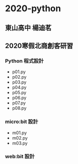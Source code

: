 # 2020-python
## 東山高中 楊迪茗

## 2020寒假北商創客研習
### Python 程式設計
* p01.py
* p02.py
* p03.py
* p04.py
* p05.py
* p06.py
* p07.py
* p08.py
### micro:bit 設計
- m01.py
- m02.py
- m03.py
### web:bit 設計
